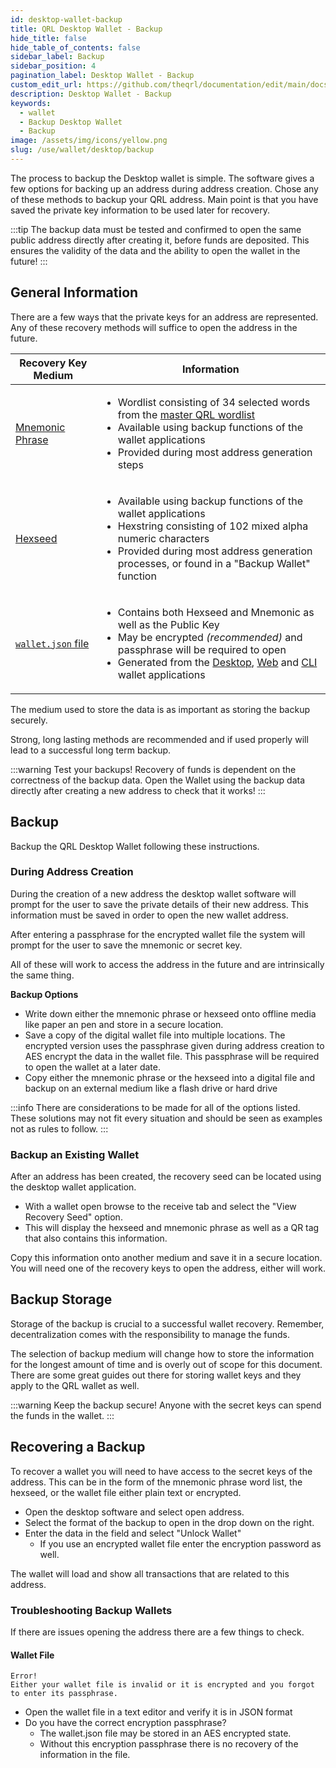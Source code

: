 ```yaml
---
id: desktop-wallet-backup
title: QRL Desktop Wallet - Backup
hide_title: false
hide_table_of_contents: false
sidebar_label: Backup
sidebar_position: 4
pagination_label: Desktop Wallet - Backup
custom_edit_url: https://github.com/theqrl/documentation/edit/main/docs/Use/Wallet/Desktop/backup-wallet.md
description: Desktop Wallet - Backup
keywords:
  - wallet
  - Backup Desktop Wallet
  - Backup
image: /assets/img/icons/yellow.png
slug: /use/wallet/desktop/backup
---
```


The process to backup the Desktop wallet is simple. The software gives a few options for backing up an address during address creation. Chose any of these methods to backup your QRL address. Main point is that you have saved the private key information to be used later for recovery.

:::tip
The backup data must be tested and confirmed to open the same public address directly after creating it, before funds are deposited. This ensures the validity of the data and the ability to open the wallet in the future!
:::


## General Information


There are a few ways that the private keys for an address are represented. Any of these recovery methods will suffice to open the address in the future.

| Recovery Key Medium | Information |
| --- | --- |
| [Mnemonic Phrase](/build/address/mnemonic)  | <ul><li>Wordlist consisting of 34 selected words from the [master QRL wordlist](https://github.com/theQRL/qrllib/blob/master/src/qrl/wordlist.cpp)</li><li>Available using backup functions of the wallet applications</li> <li>Provided during most address generation steps</li></ul> |
| [Hexseed](/build/address/hexphrase) | <ul><li>Available using backup functions of the wallet applications</li><li>Hexstring consisting of 102 mixed alpha numeric characters</li><li>Provided during most address generation processes, or found in a "Backup Wallet" function</li></ul> |
| [`wallet.json` file](/build/address/wallet-json) |  <ul><li>Contains both Hexseed and Mnemonic as well as the Public Key</li><li>May be encrypted *(recommended)* and passphrase will be required to open</li><li>Generated from the [Desktop](/use/wallet/desktop/overview), [Web](/use/wallet/web/overview) and [CLI](/use/node/node-cli/overview) wallet applications</li></ul> |

The medium used to store the data is as important as storing the backup securely. 

Strong, long lasting methods are recommended and if used properly will lead to a successful long term backup. 

:::warning Test your backups!
Recovery of funds is dependent on the correctness of the backup data. Open the Wallet using the backup data directly after creating a new address to check that it works!
:::


## Backup
Backup the QRL Desktop Wallet following these instructions.


### During Address Creation


During the creation of a new address the desktop wallet software will prompt for the user to save the private details of their new address. This information must be saved in order to open the new wallet address.

After entering a passphrase for the encrypted wallet file the system will prompt for the user to save the mnemonic or secret key. 

All of these will work to access the address in the future and are intrinsically the same thing.

**Backup Options**

- Write down either the mnemonic phrase or hexseed onto offline media like paper an pen and store in a secure location. 
- Save a copy of the digital wallet file into multiple locations. The encrypted version uses the passphrase given during address creation to AES encrypt the data in the wallet file. This passphrase will be required to open the wallet at a later date.
- Copy either the mnemonic phrase or the hexseed into a digital file and backup on an external medium like a flash drive or hard drive


:::info
There are considerations to be made for all of the options listed. These solutions may not fit every situation and should be seen as examples not as rules to follow. 
:::


### Backup an Existing Wallet

After an address has been created, the recovery seed can be located using the desktop wallet application. 

- With a wallet open browse to the receive tab and select the "View Recovery Seed" option. 
- This will display the hexseed and mnemonic phrase as well as a QR tag that also contains this information.

Copy this information onto another medium and save it in a secure location. You will need one of the recovery keys to open the address, either will work.


## Backup Storage

Storage of the backup is crucial to a successful wallet recovery. Remember, decentralization comes with the responsibility to manage the funds. 

The selection of backup medium will change how to store the information for the longest amount of time and is overly out of scope for this document. There are some great guides out there for storing wallet keys and they apply to the QRL wallet as well. 

:::warning
Keep the backup secure! Anyone with the secret keys can spend the funds in the wallet.
:::


## Recovering a Backup

To recover a wallet you will need to have access to the secret keys of the address. This can be in the form of the mnemonic phrase word list, the hexseed, or the wallet file either plain text or encrypted.

- Open the desktop software and select open address.
- Select the format of the backup to open in the drop down on the right.
- Enter the data in the field and select "Unlock Wallet"
  - If you use an encrypted wallet file enter the encryption password as well.

The wallet will load and show all transactions that are related to this address.

### Troubleshooting Backup Wallets

If there are issues opening the address there are a few things to check.

#### Wallet File

```
Error!
Either your wallet file is invalid or it is encrypted and you forgot to enter its passphrase.
```

- Open the wallet file in a text editor and verify it is in JSON format
- Do you have the correct encryption passphrase?
  - The wallet.json file may be stored in an AES encrypted state. 
  - Without this encryption passphrase there is no recovery of the information in the file.

